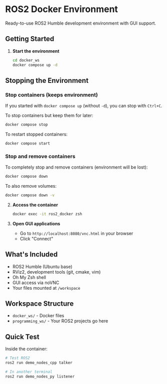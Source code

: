 # ROS2 Docker Environment

Ready-to-use ROS2 Humble development environment with GUI support.

## Getting Started

1. **Start the environment**
   ```bash
   cd docker_ws
   docker compose up -d
   ```

## Stopping the Environment

### Stop containers (keeps environment)
If you started with `docker compose up` (without `-d`), you can stop with `Ctrl+C`.

To stop containers but keep them for later:
```bash
docker compose stop
```

To restart stopped containers:
```bash
docker compose start
```

### Stop and remove containers
To completely stop and remove containers (environment will be lost):
```bash
docker compose down
```

To also remove volumes:
```bash
docker compose down -v
```

2. **Access the container**
   ```bash
   docker exec -it ros2_docker zsh
   ```

3. **Open GUI applications**
   - Go to `http://localhost:8080/vnc.html` in your browser
   - Click "Connect"

## What's Included

- ROS2 Humble (Ubuntu base)
- RViz2, development tools (git, cmake, vim)
- Oh My Zsh shell
- GUI access via noVNC
- Your files mounted at `/workspace`

## Workspace Structure

- `docker_ws/` - Docker files
- `programming_ws/` - Your ROS2 projects go here

## Quick Test

Inside the container:
```bash
# Test ROS2
ros2 run demo_nodes_cpp talker

# In another terminal
ros2 run demo_nodes_py listener
```


